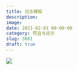 ```yaml
---
title: 日志模板
description: 
image: 
date: 2021-02-01 00:00:00
category: 苟且与远方
slug: 3601
draft: true
---
```


![](http://qiniu.colacdn.com/img/posts/2021-01/friction.png)


